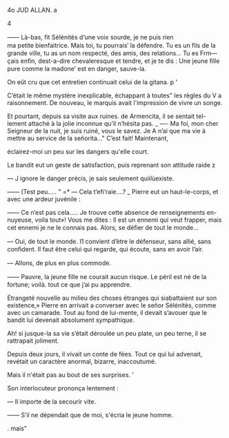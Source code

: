 4o JUD ALLAN. a 

   

4

  
 
 

—— Là-bas, ﬁt Sélénitès d‘une voix sourde, je ne puis rien   
ma petite bienfaitrice. Mais toi, tu pourrais‘ la défendre. Tu es un ﬁls de
la grande ville, tu as un nom respecté, des amis, des relations... Tu es Frm—
çais enﬁn, dest-a-dire chevaleresque et tendre, et je te dis : Une jeune ﬁlle
pure comme la madone’ est en danger, sauve-la.

On eût cru que cet entretien continuait celui de la gitana. p ' 

C’était le même mystère inexplicable, échappant à toutes" les règles du V a
raisonnement. De nouveau, le marquis avait l'impression de vivre un songe.

Et pourtant, depuis sa visite aux ruines. de Armencita, il se sentait tel-
lement attaché à la jolie inconnue qu’il n’hésita pas. _
—- Ma foi, mon cher Seigneur de la nuit, je suis ruiné, vous le savez. Je A
n’ai que ma vie à mettre au service de la señorita..." C’est fait! Maintenant,

éclairez-moi un peu sur les dangers qu'elle court.

Le bandit eut un geste de satisfaction, puis reprenant son attitude raide z

— J ignore le danger précis, je sais seulement quiilùexiste.

—— (Test peu..... " =*
— Cela t’efi‘raie....? _
Pierre eut un haut-le-corps, et avec une ardeur juvénile :

—— Ce n’est pas cela..... Je trouve cette absence de renseignements en-
nuyeuse, voila tout»! Vous me dites : Il est un ennemi qui veut frapper,
mais cet ennemi je ne le connais pas. Alors, se déﬁer de tout le monde...

— Oui, de tout le monde. I1 convient d’ètre le défenseur, sans allié, sans
conﬁdent. Il faut être celui qui regarde, qui écoute, sans en avoir l’air.

— Allons, de plus en plus commode.

—— Pauvre, la jeune ﬁlle ne courait aucun risque. Le péril est né de la
fortune; voilà. tout ce que j’ai pu apprendre.

Étrangeté nouvelle au milieu des choses étranges qui siabattaient sur
son existence,» Pierre en arrivait a converser avec le señor Sélénitès, comme
avec un camarade. Tout au fond de lui-mente, il devait s’avouer que le
bandit lui devenait absolument sympathique.

Ah! si jusque-la sa vie s’était déroulée un peu plate, un peu terne, il se
rattrapait joliment.

Depuis deux jours, il vivait un conte de fées. Tout ce qui lui advenait,
revétait un caractère anormal, bizarre, inaccoutumé.

Mais il n'était pas au bout de ses surprises. ’

Son interlocuteur prononça lentement :

— Il importe de la secourir vite.

—— S’il ne dépendait que de moi, s'écria le jeune homme.

. mais"

   

